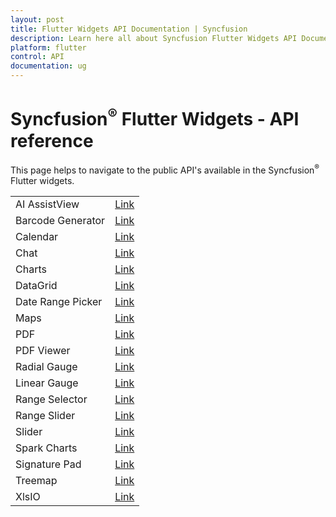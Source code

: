 ```yaml
---
layout: post
title: Flutter Widgets API Documentation | Syncfusion
description: Learn here all about Syncfusion Flutter Widgets API Documentation and their API reference links for each widget.
platform: flutter
control: API
documentation: ug
---
```


# Syncfusion<sup>&reg;</sup> Flutter Widgets - API reference

This page helps to navigate to the public API's available in the Syncfusion<sup>&reg;</sup> Flutter widgets.

<table>
    <tr>
        <td>
            AI AssistView
        </td>
        <td>
            <a href="https://pub.dev/documentation/syncfusion_flutter_chat/latest/assist_view/SfAIAssistView-class.html">Link</a>
        </td>
    </tr>
    <tr>
        <td>
            Barcode Generator
        </td>
        <td>
            <a href="https://pub.dev/documentation/syncfusion_flutter_barcodes/latest/barcodes/barcodes-library.html">Link</a>
        </td>
    </tr>
	<tr>
        <td>
            Calendar
        </td>
        <td>
            <a href="https://pub.dev/documentation/syncfusion_flutter_calendar/latest/calendar/calendar-library.html">Link</a>
        </td>
    </tr>
    <tr>
        <td>
            Chat
        </td>
        <td>
            <a href="https://pub.dev/documentation/syncfusion_flutter_chat/latest/chat/chat-library.html">Link</a>
        </td>
    </tr>
    <tr>
        <td>
            Charts
        </td>
        <td>
            <a href="https://pub.dev/documentation/syncfusion_flutter_charts/latest/charts/charts-library.html">Link</a>
        </td>
    </tr>
    <tr>
        <td>
            DataGrid
        </td>
        <td>
            <a href="https://pub.dev/documentation/syncfusion_flutter_datagrid/latest/datagrid/datagrid-library.html">Link</a>
        </td>
    </tr>
    <tr>
        <td>
          Date Range Picker
        </td>
       <td>
           <a href="https://pub.dev/documentation/syncfusion_flutter_datepicker/latest/datepicker/datepicker-library.html">Link</a>
      </td>
    </tr>
    <tr>
        <td>
            Maps
        </td>
        <td>
            <a href="https://pub.dev/documentation/syncfusion_flutter_maps/latest/maps/maps-library.html">Link</a>
        </td>
    </tr>
    <tr>
        <td>
            PDF
        </td>
        <td>
            <a href="https://pub.dev/documentation/syncfusion_flutter_pdf/latest/pdf/pdf-library.html">Link</a>
        </td>
    </tr>
    <tr>
        <td>
            PDF Viewer
        </td>
        <td>
            <a href="https://pub.dev/documentation/syncfusion_flutter_pdfviewer/latest/pdfviewer/pdfviewer-library.html">Link</a>
        </td>
    </tr>
    <tr>
        <td>
            Radial Gauge
        </td>
        <td>
            <a href="https://pub.dev/documentation/syncfusion_flutter_gauges/latest/gauges/gauges-library.html">Link</a>
        </td>
    </tr>
    <tr>
        <td>
            Linear Gauge
        </td>
        <td>
            <a href="https://pub.dev/documentation/syncfusion_flutter_gauges/latest/gauges/gauges-library.html">Link</a>
        </td>
    </tr>
	<tr>
        <td>
            Range Selector
        </td>
        <td>
            <a href="https://pub.dev/documentation/syncfusion_flutter_sliders/latest/sliders/SfRangeSelector-class.html">Link</a>
        </td>
    </tr>
    <tr>
        <td>
            Range Slider
        </td>
        <td>
            <a href="https://pub.dev/documentation/syncfusion_flutter_sliders/latest/sliders/SfRangeSlider-class.html">Link</a>
        </td>
    </tr>
    <tr>
        <td>
            Slider
        </td>
        <td>
            <a href="https://pub.dev/documentation/syncfusion_flutter_sliders/latest/sliders/SfSlider-class.html">Link</a>
        </td>
    </tr>
    <tr>
        <td>
            Spark Charts
        </td>
        <td>
            <a href="https://pub.dev/documentation/syncfusion_flutter_charts/latest/sparkcharts/sparkcharts-library.html">Link</a>
        </td>
    </tr>
    <tr>
        <td>
            Signature Pad
        </td>
        <td>
            <a href="https://pub.dev/documentation/syncfusion_flutter_signaturepad/latest/signaturepad/SfSignaturePad-class.html">Link</a>
        </td>
    </tr>
    <tr>
        <td>
            Treemap
        </td>
        <td>
            <a href="https://pub.dev/documentation/syncfusion_flutter_treemap/latest/treemap/SfTreemap-class.html">Link</a>
        </td>
    </tr>
    <tr>
        <td>
            XlsIO
        </td>
        <td>
            <a href="https://pub.dev/documentation/syncfusion_flutter_xlsio/latest/xlsio/xlsio-library.html">Link</a>
        </td>
    </tr>
</table>
